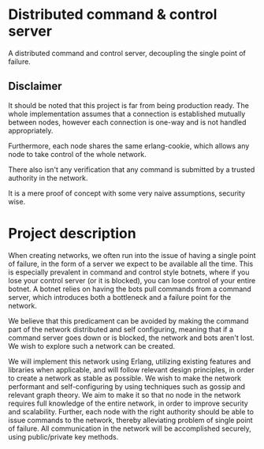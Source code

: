 # Distributed command & control server

A distributed command and control server, decoupling the single point of
failure.


## Disclaimer

It should be noted that this project is far from being production ready. The
whole implementation assumes that a connection is established mutually between
nodes, however each connection is one-way and is not handled appropriately.

Furthermore, each node shares the same erlang-cookie, which allows any node to
take control of the whole network.

There also isn't any verification that any command is submitted by a trusted
authority in the network.


It is a mere proof of concept with some very naive assumptions, security wise.


# Project description

When creating networks, we often run into the issue of having a single point of
failure, in the form of a server we expect to be available all the time. This is
especially prevalent in command and control style botnets, where if you lose
your control server (or it is blocked), you can lose control of your entire
botnet. A botnet relies on having the bots pull commands from a command server,
which introduces both a bottleneck and a failure point for the network.

We believe that this predicament can be avoided by making the command part of
the network distributed and self configuring, meaning that if a command server
goes down or is blocked, the network and bots aren't lost. We wish to explore
such a network can be created.

We will implement this network using Erlang, utilizing existing features and
libraries when applicable, and will follow relevant design principles, in order
to create a network as stable as possible. We wish to make the network
performant and self-configuring by using techniques such as gossip and relevant
graph theory. We aim to make it so that no node in the network requires full
knowledge of the entire network, in order to improve security and scalability.
Further, each node with the right authority should be able to issue commands to
the network, thereby alleviating problem of single point of failure. All
communication in the network will be accomplished securely, using public/private
key methods.
